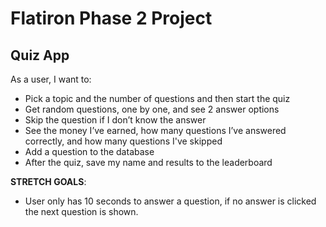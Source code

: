 # Flatiron Phase 2 Project

## Quiz App

As a user, I want to:

* Pick a topic and the number of questions and then start the quiz
* Get random questions, one by one, and see 2 answer options 
* Skip the question if I don’t know the answer
* See the money I’ve earned, how many questions I’ve answered correctly, and how many questions I've skipped
* Add a question to the database
* After the quiz, save my name and results to the leaderboard

**STRETCH GOALS**:
* User only has 10 seconds to answer a question, if no answer is clicked the next question is shown.
